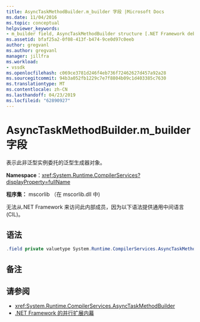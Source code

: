 ```yaml
---
title: AsyncTaskMethodBuilder.m_builder 字段 |Microsoft Docs
ms.date: 11/04/2016
ms.topic: conceptual
helpviewer_keywords:
- m_builder field, AsyncTaskMethodBuilder structure [.NET Framework debug engines]
ms.assetid: bfaf25a2-0f08-413f-b474-9ce0d97c0eeb
author: gregvanl
ms.author: gregvanl
manager: jillfra
ms.workload:
- vssdk
ms.openlocfilehash: c069ce3781d246f4eb736f72462627d457a92a28
ms.sourcegitcommit: 94b3a052fb1229c7e7f8804b09c1d403385c7630
ms.translationtype: MT
ms.contentlocale: zh-CN
ms.lasthandoff: 04/23/2019
ms.locfileid: "62890927"
---
```

# <a name="asynctaskmethodbuildermbuilder-field"></a>AsyncTaskMethodBuilder.m_builder 字段
表示此非泛型实例委托的泛型生成器对象。

 **Namespace**：<xref:System.Runtime.CompilerServices?displayProperty=fullName>

 **程序集：** mscorlib （在 mscorlib.dll 中)

 无法从.NET Framework 来访问此内部成员，因为以下语法提供通用中间语言 (CIL)。

## <a name="syntax"></a>语法

```csharp
.field private valuetype System.Runtime.CompilerServices.AsyncTaskMethodBuilder`1<valuetype System.Threading.Tasks.VoidTaskResult> m_builder
```

## <a name="remarks"></a>备注

## <a name="see-also"></a>请参阅
- <xref:System.Runtime.CompilerServices.AsyncTaskMethodBuilder>
- [.NET Framework 的并行扩展内幕](../../extensibility/debugger/parallel-extension-internals-for-the-dotnet-framework.md)